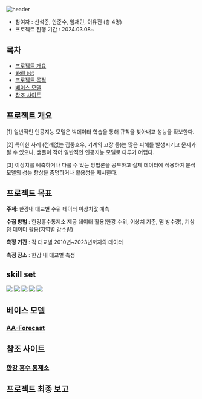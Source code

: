 ![header](https://capsule-render.vercel.app/api?type=waving&color=gradient&height=350&section=header&text=Capstone_project&stroke=3A2F32&strokeWidth=2&animation=twinkling)

- 참여자 : 신석준, 안준수, 임채민, 이유진 (총 4명)
- 프로젝트 진행 기간 : 2024.03.08~

목차
-----------------
- [프로젝트 개요](#프로젝트-개요)
- [skill set](#skill-set)
- [프로젝트 목적](#프로젝트-목적)
- [베이스 모델](#베이스-모델)
- [참조 사이트](#참조-사이트)


프로젝트 개요
-----------------
<p> [1] 일반적인 인공지능 모델은 빅데이터 학습을 통해 규칙을 찾아내고 성능을 확보한다. </p>
<p> [2] 특이한 사례 (전례없는 집중호우, 기계의 고장 등)는 많은 피해를 발생시키고 문제가 될 수 있으나, 샘플이 적어 일반적인 인공지능 모델로 다루기 어렵다. </p>
<p> [3] 이상치를 예측하거나 다룰 수 있는 방법론을 공부하고 실제 데이터에 적용하여 분석모델의 성능 향상을 증명하거나 활용성을 제시한다. </p>

프로젝트 목표
-----------------

**주제**:
한강내 대교별 수위 데이터 이상치값 예측

**수집 방법** : 
한강홍수통제소 제공 데이터 활용(한강 수위, 이상치 기준, 댐 방수량), 기상청 데이터 활용(지역별 강수량)

**측정 기간** : 
각 대교별 2010년~2023년까지의 데이터 

**측정 장소** : 
한강 내 대교별 측정

skill set
-----------------
<img src="https://img.shields.io/badge/HTML5-E34F26?style=flat-square&logo=HTML5&logoColor=white"/> <img src="https://img.shields.io/badge/Jupyter-F37626?style=flat-square&logo=Jupyter&logoColor=white"/> <img src="https://img.shields.io/badge/Google Colab-F9AB00?style=flat-square&logo=Google Colab&logoColor=white"/> <img src="https://img.shields.io/badge/Python-3766AB?style=flat-square&logo=Python&logoColor=white"/> <a href="https://app.slack.com/client/T06NP5BLHSQ/C06NHPP3LDT"><img src="https://img.shields.io/badge/Slack-4A154B?style=flat-square&logo=Slack&logoColor=white"/> </a>


베이스 모델
-----------------
<h3><a href="https://github.com/ashfarhangi/aa-forecast">AA-Forecast</a></h3>

참조 사이트
-----------------
<h3><a href="https://www.hrfco.go.kr/main.do">한강 홍수 통제소</a></h3>

프로젝트 최종 보고
-----------------
